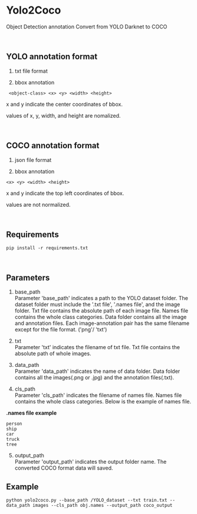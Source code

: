# Yolo2Coco

Object Detection annotation Convert from YOLO Darknet to COCO

&nbsp;
&nbsp;
&nbsp;
&nbsp;
&nbsp;  



## YOLO annotation format

1. txt file format


2. bbox annotation
```
 <object-class> <x> <y> <width> <height>
```

x and y indicate the center coordinates of bbox.

values of x, y, width, and height are nomalized.

&nbsp;
&nbsp;
&nbsp;
&nbsp;
&nbsp;



## COCO annotation format

1. json file format


2. bbox annotation
```
<x> <y> <width> <height>
```

x and y indicate the top left coordinates of bbox.

values are not normalized.

&nbsp;
&nbsp;
&nbsp;
&nbsp;
&nbsp;



## Requirements

```
pip install -r requirements.txt
```


&nbsp;
&nbsp;
&nbsp;
&nbsp;
&nbsp;


## Parameters

1. base_path  
Parameter 'base_path' indicates a path to the YOLO dataset folder. The dataset folder must include the '.txt file', '.names file', and the image folder. Txt file contains the absolute path of each image file. Names file contains the whole class categories. Data folder contains all the image and annotation files. Each image-annotation pair has the same filename except for the file format. ('png'/ 'txt')


2. txt  
Parameter 'txt' indicates the filename of txt file. Txt file contains the absolute path of whole images.

3. data_path  
Parameter 'data_path' indicates the name of data folder. Data folder contains all the images(.png or .jpg) and the annotation files(.txt).

4. cls_path  
Parameter 'cls_path' indicates the filename of names file. Names file contains the whole class categories. Below is the example of names file.

**.names file example**
```
person
ship
car
truck
tree
```

5. output_path  
Parameter 'output_path' indicates the output folder name. The converted COCO format data will saved.


## Example
```
python yolo2coco.py --base_path /YOLO_dataset --txt train.txt --data_path images --cls_path obj.names --output_path coco_output
```

